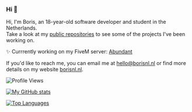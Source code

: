 ### Hi 👋

Hi, I'm Boris, an 18-year-old software developer and student in the Netherlands. <br>
Take a look at my [public repositories](https://github.com/borisnliscool?tab=repositories) to see some of the projects I've been working on.

✨ Currrently working on my FiveM server: [Abundant](https://abnt.nl)

If you'd like to reach me, you can email me at [hello@borisnl.nl](mailto:hello@borisnl.nl) or find more details on my website [borisnl.nl](https://boris.foo/).

![Profile Views](https://komarev.com/ghpvc/?username=borisnliscool&color=blue&style=for-the-badge&label=PROFILE+VIEWS)

[![My GitHub stats](https://github-readme-stats.vercel.app/api?username=borisnliscool&show_icons=true&theme=blueberry&count_private=true&hide_border=true)](https://github.com/anuraghazra/github-readme-stats)

[![Top Languages](https://github-readme-stats.vercel.app/api/top-langs/?username=borisnliscool&layout=compact&theme=blueberry&hide_border=true)](https://github.com/anuraghazra/github-readme-stats)
